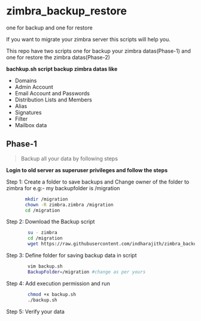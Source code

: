 # zimbra_backup_restore
one for backup and one for restore

If you want to migrate your zimbra server this scripts will help you.

This repo have two scripts one for backup your zimbra datas(Phase-1) and one for restore the zimbra datas(Phase-2)

**bachkup.sh script backup zimbra datas like**

- Domains
- Admin Account
- Email Account and Passwords
- Distribution Lists and Members
- Alias
- Signatures
- Filter
- Mailbox data

## Phase-1   
>Backup all your data by following steps

**Login to old server as superuser privileges and follow the steps**

Step 1: Create a folder to save backups and Change owner of the folder to zimbra
        for e.g:- my backupfolder is /migration
        
 ```bash 
        mkdir /migration
        chown -R zimbra.zimbra /migration
        cd /migration
```

Step 2: Download the Backup script
```bash
        su - zimbra
        cd /migration
        wget https://raw.githubusercontent.com/indharajith/zimbra_backup_restore/master/backup.sh
```

Step 3: Define folder for saving backup data in script

```bash
        vim backup.sh
        BackupFolder=/migration #change as per yours
```
Step 4: Add execution permission and run

```bash
        chmod +x backup.sh
        ./backup.sh
```
Step 5: Verify your data
